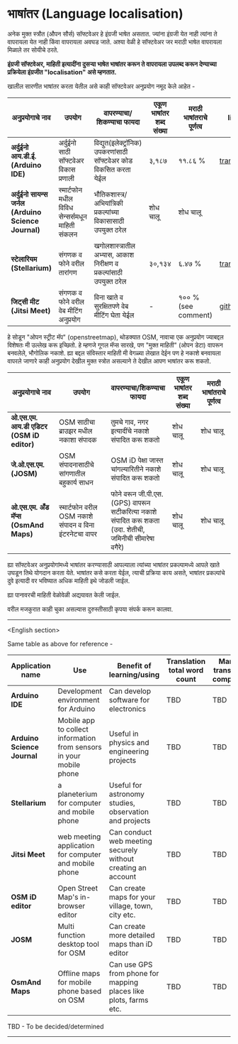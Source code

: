 # भाषांतर (Language localisation)

अनेक मुक्त स्त्रौत (औपन सौर्स) सॉफ्टवेअर हे इंग्रजी भाषेत असतात. ज्यांना इंग्रजी येत नाही त्यांना ते वापरायला येत नाही किंवा वापरायला अवघड जाते. अश्या वेळी हे सॉफ्टवेअर जर मराठी भाषेत वापरायला मिळाले तर सोयीचे ठरते. 

**इंग्रजी सॉफ्टवेअर, माहिती इत्यादींना दुसऱ्या भाषेत भाषांतर करून ते वापरायला उपलब्द करून देण्याच्या प्रक्रियेला इंग्रजीत "localisation" असे म्हणतात.**

खालील सारणीत भाषांतर करता येतील असे काही सॉफ्टवेअर अनुप्रयोग नमूद केले आहेत -

| अनुप्रयोगाचे नाव | उपयोग | वापरण्याचा/शिकण्याचा फायदा | एकूण भाषांतर शब्द संख्या | मराठी भाषांतराचे पूर्णत्व | link | comment |
| --- | --- | --- | --- | --- | --- | --- |
|**अर्दुईनो आय.डी.ई. (Arduino IDE)**|अर्दुईनो साठी सॉफ्टवेअर विकास प्रणाली|विद्युत(इलेक्ट्रॉनिक) उपकरणांसाठी सॉफ्टवेअर कोड विकसित करता येईल|३,१८७|११.८६ %| [transifex](https://www.transifex.com/mbanzi/arduino-ide-15/language/mr/) ||
|**अर्दुईनो सायन्स जर्नल (Arduino Science Journal)**|स्मार्टफोन मधील विविध सेन्सर्समधून माहिती संकलन|भौतिकशास्त्र/अभियांत्रिकी प्रकल्पांच्या विकासासाठी उपयुक्त ठरेल|शोध चालू|शोध चालू|||
|**स्टेलारियम (Stellarium)**|संगणक व फोने वरील तारांगण|खगोलशास्त्रातील अभ्यास, आकाश निरीक्षण व प्रकल्पांसाठी उपयुक्त ठरेल|३०,१३४|६.४७ %| [transifex](https://www.transifex.com/stellarium/stellarium/language/mr/)||
|**जिट्सी मीट (Jitsi Meet)**|संगणक व फोने वरील वेब मीटिंग अनुप्रयोग|विना खाते व सुरक्षितपणे वेब मीटिंग घेता येईल|-|१०० % (see comment)| [github](https://github.com/jitsi/jitsi-meet/tree/master/lang) | some translations can be improved |

हे सोडून "ओपन स्ट्रीट मॅप" (openstreetmap), थोडक्यात OSM, नावाचा एक अनुप्रयोग ज्याबद्दल विशेषतः मी उल्लेख करू इच्छितो. हे म्हणजे गूगल मॅप्स सारखे, पण "मुक्त माहिती" (ओपन डेटा) वापरून बनवलेले, भौगोलिक नकाशे. ह्या बद्दल संविस्तार माहिती मी वेगळ्या लेखात देईन पण हे नकाशे बनवायला वापरले जाणारे काही अनुप्रयोग देखील मुक्त स्त्रोत असल्याने ते देखील आपण भाषांतर करू शकतो. 

| अनुप्रयोगाचे नाव | उपयोग | वापरण्याचा/शिकण्याचा फायदा | एकूण भाषांतर शब्द संख्या | मराठी भाषांतराचे पूर्णत्व |
| --- | --- | --- | --- | --- |
|**ओ.एस.एम. आय.डी एडिटर (OSM iD editor)**|OSM साठीचा ब्राउझर मधील नकाशा संपादक|तुमचे गाव, नगर इत्यादींचे नकाशे संपादित करू शकतो|शोध चालू|शोध चालू|
|**जे.ओ.एस.एम. (JOSM)**|OSM संपादनासाठीचे सांगणातील बहुकार्य साधन|OSM iD पेक्षा जास्त चांगल्यारितीने नकाशे संपादित करू शकतो|शोध चालू|शोध चालू|
|**ओ.एस.एम. अँड मॅप्स (OsmAnd Maps)**|स्मार्टफोन वरील OSM नकाशे संपादन व विना इंटरनेटचा वापर|फोने वरून जी.पी.एस. (GPS) वापरून सटीकरित्या नकाशे संपादित करू शकता (उदा. शेतीची, जमिनीची सीमारेषा वगैरे)|शोध चालू|शोध चालू|


ह्या सॉफ्टवेअर अनुप्रयोगांमध्ये भाषांतर करण्यासाठी आपल्याला त्यांच्या भाषांतर प्रकल्पामध्ये आपले खाते उघडून तिथे योगदान करता येते. भाषांतर कसे करता येईल, त्याची प्रक्रिया काय असते, भाषांतर प्रकल्पांचे दुवे इत्यादी वर भविष्यात अधिक माहिती इथे जोडली जाईल.


ह्या पानावरची माहिती वेळोवेळी अद्ययावत केली जाईल. 

वरील मजकुरात काही चुका असल्यास दुरुस्तीसाठी कृपया संपर्क करून कालवा. 

---

\<English section>

Same table as above for reference -


| Application name | Use | Benefit of learning/using | Translation total word count | Marathi translation completion |
| --- | --- | --- | --- | --- |
|**Arduino IDE**|Development environment for Arduino|Can develop software for electronics|TBD|TBD|
|**Arduino Science Journal** |Mobile app to collect information from sensors in your mobile phone|Useful in physics and engineering projects|TBD|TBD|
|**Stellarium**|a planeterium for computer and mobile phone|Useful for astronomy studies, observation and projects|TBD|TBD|
|**Jitsi Meet**|web meeting application for computer and mobile phone|Can conduct web meeting securely without creating an account|TBD|TBD|
|**OSM iD editor**|Open Street Map's in-browser editor|Can create maps for your village, town, city etc.|TBD|TBD|
|**JOSM**|Multi function desktop tool for OSM|Can create more detailed maps than iD editor|TBD|TBD|
|**OsmAnd Maps**|Offline maps for mobile phone based on OSM|Can use GPS from phone for mapping places like plots, farms etc.|TBD|TBD|

TBD - To be decided/determined


---
